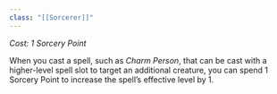 ```yaml
---
class: "[[Sorcerer]]"
---
```

_Cost: 1 Sorcery Point_

When you cast a spell, such as _Charm Person_, that can be cast with a higher-level spell slot to target an additional creature, you can spend 1 Sorcery Point to increase the spell’s effective level by 1.